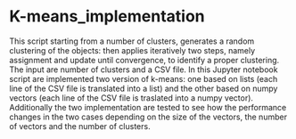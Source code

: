 # K-means_implementation
This script starting from a number of clusters, generates a random clustering of the objects: then applies iteratively two steps, namely assignment and update until convergence, to identify a proper clustering. The input are number of clusters and a CSV file. In this Jupyter notebook script are implemented two version of k-means: one based on lists (each line of the CSV file is translated into a list) and the other based on numpy vectors (each line of the CSV file is traslated into a numpy vector). 
Additionally the two implementation are tested to see how the performance changes in the two cases depending on the size of the vectors, the number of vectors and the number of clusters.

